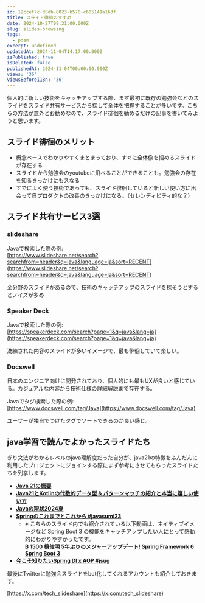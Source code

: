 ```yaml
---
id: 12ccef7c-d8db-8023-b570-c605141a163f
title: スライド徘徊のすすめ
date: 2024-10-27T09:31:00.000Z
slug: slides-browsing
tags:
  - poem
excerpt: undefined
updatedAt: 2024-11-04T14:17:00.000Z
isPublished: true
isDeleted: false
publishedAt: 2024-11-04T00:00:00.000Z
views: '36'
viewsBeforeI18n: '36'
---
```


個人的に新しい技術をキャッチアップする際、まず最初に既存の勉強会などのスライドをスライド共有サービスから探して全体を把握することが多いです。こちらの方法が意外とお勧めなので、スライド徘徊を勧めるだけの記事を書いてみようと思います。  
  
  
## スライド徘徊のメリット  
  
- 概念ベースでわかりやすくまとまっており、すぐに全体像を掴めるスライドが存在する  
- スライドから勉強会のyoutubeに飛べることができることも。勉強会の存在を知るきっかけにもスなる  
- すでによく使う技術であっても、スライド徘徊していると新しい使い方に出会って自プロダクトの改善のきっかけになる。（セレンディピティ的な？）  
  
## スライド共有サービス3選  
  
  
### slideshare  
  
  
<Bookmark href="https://www.slideshare.net/" />
  
  
Javaで検索した際の例:  
[https://www.slideshare.net/search?searchfrom=header&q=java&language=ja&sort=RECENT](https://www.slideshare.net/search?searchfrom=header&q=java&language=ja&sort=RECENT)  
  
  
全分野のスライドがあるので、技術のキャッチアップのスライドを探そうとするとノイズが多め  
  
  
### **Speaker Deck**  
  
  
<Bookmark href="https://speakerdeck.com/" />
  
  
Javaで検索した際の例:  
[https://speakerdeck.com/search?page=1&q=java&lang=ja](https://speakerdeck.com/search?page=1&q=java&lang=ja)  
  
  
洗練された内容のスライドが多いイメージで、最も徘徊していて楽しい。  
  
  
### **Docswell**  
  
  
<Bookmark href="https://www.docswell.com/" />
  
  
日本のエンジニア向けに開発されており、個人的にも最もUXが良いと感じている。カジュアルな内容から技術仕様の詳細解説まで存在する。  
  
  
Javaでタグ検索した際の例:  
[https://www.docswell.com/tag/Java](https://www.docswell.com/tag/Java)  
  
  
ユーザーが独自でつけたタグでソートできるのが良い感じ。  
  
  
## java学習で読んでよかったスライドたち  
  
  
ぎり文法がわかるレベルのjava理解度だった自分が、java21の特徴をふんだんに利用したプロジェクトにジョインする際にまず参考にさせてもらったスライドたちを列挙します。  
  
- [**Java 21の概要**](https://speakerdeck.com/kishida/outline-of-java-21)  
- [**Java21とKotlinの代数的データ型 & パターンマッチの紹介と本当に嬉しい使い方**](https://speakerdeck.com/yuitosato/algebraic-data-type-in-java-and-kotlin-happy-use-of-pattern-match)  
- [**Javaの現状2024夏**](https://speakerdeck.com/kishida/java-current-status-2024-summer)  
- [**Springのこれまでとこれから #javasumi23**](https://www.docswell.com/s/MasatoshiTada/ZVV7NV-spring-current-and-future)  
	- ※ こちらのスライド内でも紹介されている以下動画は、ネイティブイメージなど Spring Boot 3 の機能をキャッチアップしたい人にとって感動的にわかりやすかったです。  
	[**B 1500 槙俊明 5年ぶりのメジャーアップデート! Spring Framework 6 Spring Boot 3**](https://www.youtube.com/watch?v=tnq4NBrlhHY)  
- [**今こそ知りたいSpring DI x AOP #jsug**](https://www.docswell.com/s/MasatoshiTada/Z818E5-spring-di-aop-for-every-developers)  
  
最後にTwitterに勉強会スライドをbot化してくれるアカウントも紹介しておきます。  
  
  
[https://x.com/tech_slideshare](https://x.com/tech_slideshare)  
  
